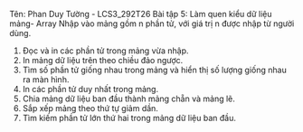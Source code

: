 Tên: Phan Duy Tường - LCS3_292T26
Bài tập 5: Làm quen kiểu dữ liệu mảng- Array
Nhập vào mảng gồm n phần tử, với giá trị n được nhập từ người dùng.
1.	Đọc và in các phần tử trong mảng vừa nhập.
2.	In mảng dữ liệu trên theo chiều đảo ngược.
3.	Tìm số phần tử giống nhau trong mảng và hiển thị số lượng giống nhau ra màn hình.
4.	In các phần tử duy nhất trong mảng.
5.	Chia mảng dữ liệu ban đầu thành mảng chẵn và mảng lẽ.
6.	Sắp xếp mảng theo thứ tự giảm dần.
7.	Tìm kiếm phần tử lớn thứ hai trong mảng dữ liệu ban đầu.
